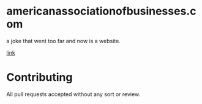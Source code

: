 # americanassociationofbusinesses.com
a joke that went too far and now is a website.

[link](http://americanassociationofbusinesses.com)


# Contributing

All pull requests accepted without any sort or review.
